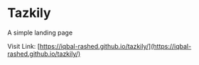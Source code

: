 # Tazkily
A simple landing page

Visit Link:
[https://iqbal-rashed.github.io/tazkily/](https://iqbal-rashed.github.io/tazkily/)
